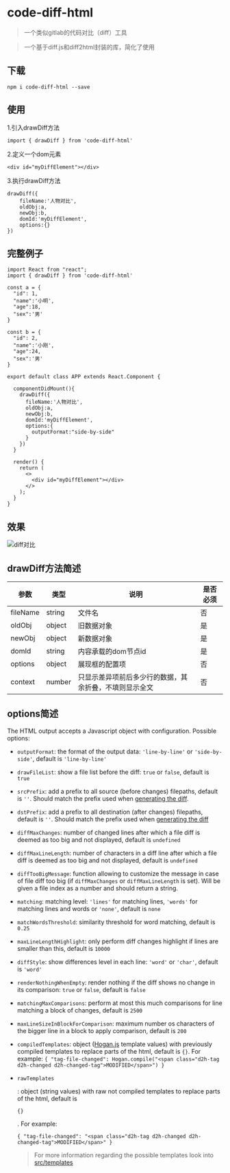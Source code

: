 # code-diff-html

> 一个类似gitlab的代码对比（diff）工具

> 一个基于diff.js和diff2html封装的库，简化了使用


## 下载

```
npm i code-diff-html --save
```



## 使用

1.引入drawDiff方法

```
import { drawDiff } from 'code-diff-html'
```



2.定义一个dom元素

```
<div id="myDiffElement"></div>
```



3.执行drawDiff方法

```
drawDiff({
	fileName:'人物对比',
	oldObj:a,
	newObj:b,
	domId:'myDiffElement',
	options:{}
})
```



## 完整例子

```
import React from "react";
import { drawDiff } from 'code-diff-html'

const a = {
  "id": 1,
  "name":'小明',
  "age":18,
  "sex":'男'
}

const b = {
  "id": 2,
  "name":'小刚',
  "age":24,
  "sex":'男'
}
 
export default class APP extends React.Component {
  
  componentDidMount(){
    drawDiff({
      fileName:'人物对比',
      oldObj:a,
      newObj:b,
      domId:'myDiffElement',
      options:{
      	outputFormat:"side-by-side"
      }
    })
  }

  render() {
    return (
      <>
        <div id="myDiffElement"></div>
      </>
    );
  }
}

```


## 效果
![diff对比](https://cdn.nlark.com/yuque/0/2022/jpeg/23042866/1646913085316-6ce977f7-0a79-4c34-8272-b14b1ab6c84e.jpeg)



## drawDiff方法简述



| 参数     | 类型   | 说明                | 是否必须 |
| -------- | ------ | ------------------- | -------- |
| fileName | string | 文件名              | 否       |
| oldObj   | object | 旧数据对象          | 是       |
| newObj   | object | 新数据对象          | 是       |
| domId    | string | 内容承载的dom节点id | 是       |
| options  | object | 展现框的配置项      | 否       |
| context  | number | 只显示差异项前后多少行的数据，其余折叠，不填则显示全文   | 否     |



## options简述

The HTML output accepts a Javascript object with configuration. Possible options:

- `outputFormat`: the format of the output data: `'line-by-line'` or `'side-by-side'`, default is `'line-by-line'`

- `drawFileList`: show a file list before the diff: `true` or `false`, default is `true`

- `srcPrefix`: add a prefix to all source (before changes) filepaths, default is `''`. Should match the prefix used when [generating the diff](https://git-scm.com/docs/git-diff#Documentation/git-diff.txt---src-prefixltprefixgt).

- `dstPrefix`: add a prefix to all destination (after changes) filepaths, default is `''`. Should match the prefix used when [generating the diff](https://git-scm.com/docs/git-diff#Documentation/git-diff.txt---dst-prefixltprefixgt)

- `diffMaxChanges`: number of changed lines after which a file diff is deemed as too big and not displayed, default is `undefined`

- `diffMaxLineLength`: number of characters in a diff line after which a file diff is deemed as too big and not displayed, default is `undefined`

- `diffTooBigMessage`: function allowing to customize the message in case of file diff too big (if `diffMaxChanges` or `diffMaxLineLength` is set). Will be given a file index as a number and should return a string.

- `matching`: matching level: `'lines'` for matching lines, `'words'` for matching lines and words or `'none'`, default is `none`

- `matchWordsThreshold`: similarity threshold for word matching, default is `0.25`

- `maxLineLengthHighlight`: only perform diff changes highlight if lines are smaller than this, default is `10000`

- `diffStyle`: show differences level in each line: `'word'` or `'char'`, default is `'word'`

- `renderNothingWhenEmpty`: render nothing if the diff shows no change in its comparison: `true` or `false`, default is `false`

- `matchingMaxComparisons`: perform at most this much comparisons for line matching a block of changes, default is `2500`

- `maxLineSizeInBlockForComparison`: maximum number os characters of the bigger line in a block to apply comparison, default is `200`

- `compiledTemplates`: object ([Hogan.js](https://github.com/twitter/hogan.js/) template values) with previously compiled templates to replace parts of the html, default is `{}`. For example: `{ "tag-file-changed": Hogan.compile("<span class="d2h-tag d2h-changed d2h-changed-tag">MODIFIED</span>") }`

- ```
  rawTemplates
  ```

  : object (string values) with raw not compiled templates to replace parts of the html, default is

   

  ```
  {}
  ```

  . For example:

   

  ```
  { "tag-file-changed": "<span class="d2h-tag d2h-changed d2h-changed-tag">MODIFIED</span>" }
  ```

  > For more information regarding the possible templates look into [src/templates](https://github.com/rtfpessoa/diff2html/tree/master/src/templates)